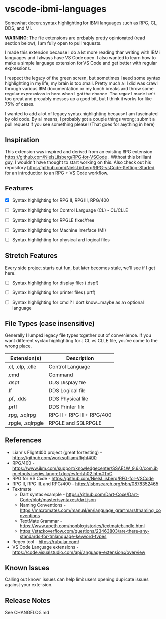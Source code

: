 # vscode-ibmi-languages

Somewhat decent syntax highlighting for IBMi languages such as RPG, CL, DDS, and MI.

**WARNING**: The file extensions are probably pretty opinionated (read section below), I am fully open to pull requests.

I made this extension because I do a lot more reading than writing with IBMi languages and I always have VS Code open.
I also wanted to learn how to make a simple language extension for VS Code and get better with regular expressions.

I respect the legacy of the green screen, but sometimes I need some syntax highlighting in my life; my brain is too small.
Pretty much all I did was crawl through various IBM documentation on my lunch breaks and throw some regular expressions in here when I got the chance.
The regex I made isn't too great and probably messes up a good bit, but I think it works for like 75% of cases.

I wanted to add a lot of legacy syntax highlighting because I am fascinated by old code.
By all means, I probably got a couple things wrong; submit a pull request if you see something please!
(That goes for anything in here)


## Inspiration
This extension was inspired and derived from an existing RPG extension https://github.com/NielsLiisberg/RPG-for-VSCode .
Without this brilliant guy, I wouldn't have thought to start working on this.
Also check out his repository https://github.com/NielsLiisberg/RPG-vsCode-Getting-Started for an introduction to an RPG + VS Code workflow.


## Features
- [x] Syntax highlighting for RPG II, RPG III, RPG/400
- [ ] Syntax highlighting for Control Language (CL) - CL/CLLE
- [ ] Syntax highlighting for RPGLE fixed/free
- [ ] Syntax highlighting for Machine Interface (MI)
- [ ] Syntax highlighting for physical and logical files


## Stretch Features
Every side project starts out fun, but later becomes stale, we'll see if I get here.

- [ ] Syntax highlighting for display files (.dspf)
- [ ] Syntax highlighting for printer files (.prtf)
- [ ] Syntax highlighting for cmd ? I dont know...maybe as an optional language


## File Types (case insensitive)
Generally I lumped legacy file types together out of convenience.
If you want different syntax highlighting for a CL vs CLLE file, you've come to the wrong place.

| Extension(s)      | Description                |
| ----------------- | -------------------------- |
| .cl, .clp, .clle  | Control Language           |
| .cmd              | Command                    |
| .dspf             | DDS Display file           |
| .lf               | DDS Logical file           |
| .pf, .dds         | DDS Physical file          |
| .prtf             | DDS Printer file           |
| .rpg, .sqlrpg     | RPG II + RPG III + RPG/400 |
| .rpgle, .sqlrpgle | RPGLE and SQLRPGLE         |


## References

* Liam's Flight400 project (great for testing) - https://github.com/worksofliam/flight400
* RPG/400 - https://www.ibm.com/support/knowledgecenter/SSAE4W_9.6.0/com.ibm.etools.iseries.langref.doc/evferlsh02.htm#ToC
* RPG for VS Code - https://github.com/NielsLiisberg/RPG-for-VSCode
* RPG II, RPG III, and RPG/400 - https://isbnsearch.org/isbn/0878352465
* Textmate
  * Dart syntax example - https://github.com/Dart-Code/Dart-Code/blob/master/syntaxes/dart.json
  * Naming Conventions - https://macromates.com/manual/en/language_grammars#naming_conventions
  * TextMate Grammar - https://www.apeth.com/nonblog/stories/textmatebundle.html
  * https://stackoverflow.com/questions/23463803/are-there-any-standards-for-tmlanguage-keyword-types
* Regex tool - https://rubular.com/
* VS Code Language extensions - https://code.visualstudio.com/api/language-extensions/overview


## Known Issues

Calling out known issues can help limit users opening duplicate issues against your extension.

## Release Notes
See CHANGELOG.md
